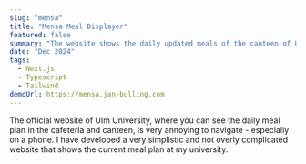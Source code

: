 ```yaml
---
slug: "mensa"
title: "Mensa Meal Displayer"
featured: false
summary: "The website shows the daily updated meals of the canteen of Ulm University"
date: "Dec 2024"
tags:
  - Next.js
  - Typescript
  - Tailwind
demoUrl: https://mensa.jan-bulling.com
---
```


The official website of Ulm University, where you can see the daily meal plan in the cafeteria and canteen, is very annoying to navigate - especially on a phone. I have developed a very simplistic and not overly complicated website that shows the current meal plan at my university.
